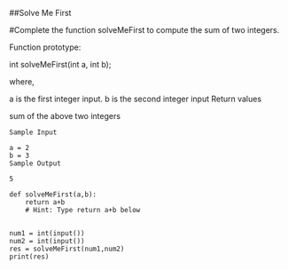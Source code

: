 ##Solve Me First

#Complete the function solveMeFirst to compute the sum of two integers.

Function prototype:

int solveMeFirst(int a, int b);

where,

a is the first integer input.
b is the second integer input
Return values

sum of the above two integers

```
Sample Input

a = 2
b = 3
Sample Output

5

```
```
def solveMeFirst(a,b):
    return a+b
	# Hint: Type return a+b below


num1 = int(input())
num2 = int(input())
res = solveMeFirst(num1,num2)
print(res)
```
